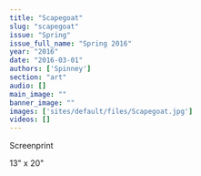```yaml
---
title: "Scapegoat"
slug: "scapegoat"
issue: "Spring"
issue_full_name: "Spring 2016"
year: "2016"
date: "2016-03-01"
authors: ['Spinney']
section: "art"
audio: []
main_image: ""
banner_image: ""
images: ['sites/default/files/Scapegoat.jpg']
videos: []
---
```

Screenprint

 13" x 20"

